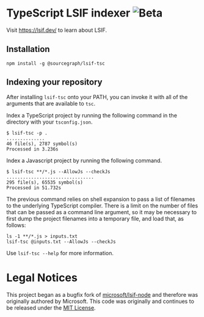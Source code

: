 # TypeScript LSIF indexer ![Beta](https://img.shields.io/badge/status-beta-orange?style=flat)

Visit https://lsif.dev/ to learn about LSIF.

## Installation

```
npm install -g @sourcegraph/lsif-tsc
```

## Indexing your repository

After installing `lsif-tsc` onto your PATH, you can invoke it with all of the arguments that are available to `tsc`.

Index a TypeScript project by running the following command in the directory with your `tsconfig.json`.

```
$ lsif-tsc -p .
..............
46 file(s), 2787 symbol(s)
Processed in 3.236s
```

Index a Javascript project by running the following command.

```
$ lsif-tsc **/*.js --AllowJs --checkJs
................................
295 file(s), 65535 symbol(s)
Processed in 51.732s
```

The previous command relies on shell expansion to pass a list of filenames to the underlying TypeScript compiler. There is a limit on the number of files that can be passed as a command line argument, so it may be necessary to first dump the project filenames into a temporary file, and load that, as follows:

```
ls -1 **/*.js > inputs.txt
lsif-tsc @inputs.txt --AllowJs --checkJs
```

Use `lsif-tsc --help` for more information.

# Legal Notices

This project began as a bugfix fork of [microsoft/lsif-node](https://github.com/microsoft/lsif-node) and therefore was originally authored by Microsoft. This code was originally and continues to be released under the [MIT License](./LICENSE).
